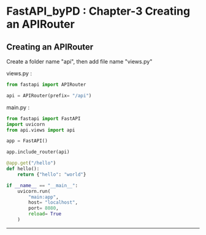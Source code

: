 # FastAPI_byPD : Chapter-3 Creating an APIRouter

## Creating an APIRouter
Create a folder name "api", then add file name "views.py"

views.py :
```python
from fastapi import APIRouter

api = APIRouter(prefix= "/api")
```

main.py :
```python
from fastapi import FastAPI
import uvicorn
from api.views import api

app = FastAPI()

app.include_router(api)

@app.get("/hello")
def hello():
    return {"hello": "world"}

if __name__ == "__main__":
    uvicorn.run(
        "main:app",
        host= "localhost",
        port= 8080,
        reload= True
    )
```

---